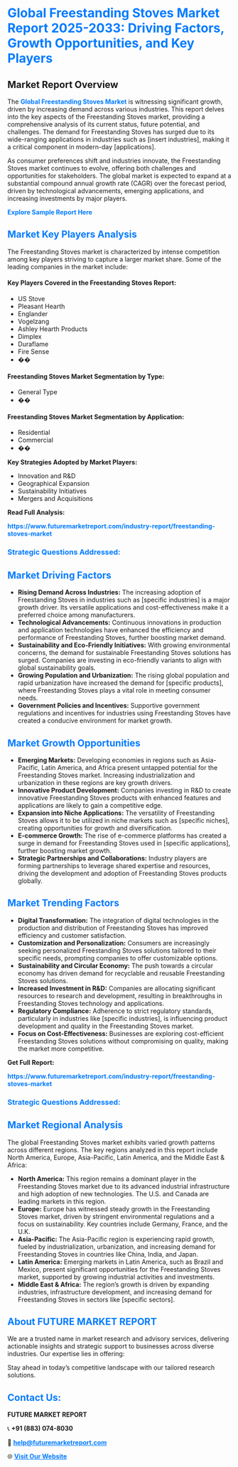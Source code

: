 <h1 style="color: #007BFF;">Global Freestanding Stoves Market Report 2025-2033: Driving Factors, Growth Opportunities, and Key Players</h1>

<section id="overview">
<h2>Market Report Overview</h2>
<p>The <a href="https://www.futuremarketreport.com/industry-report/freestanding-stoves-market" style="color: #007BFF; text-decoration: none;"><strong>Global Freestanding Stoves Market</strong></a> is witnessing significant growth, driven by increasing demand across various industries. This report delves into the key aspects of the Freestanding Stoves market, providing a comprehensive analysis of its current status, future potential, and challenges. The demand for Freestanding Stoves has surged due to its wide-ranging applications in industries such as [insert industries], making it a critical component in modern-day [applications].</p>
<p>As consumer preferences shift and industries innovate, the Freestanding Stoves market continues to evolve, offering both challenges and opportunities for stakeholders. The global market is expected to expand at a substantial compound annual growth rate (CAGR) over the forecast period, driven by technological advancements, emerging applications, and increasing investments by major players.</p>
</section>

<section id="overview">
<p><a href="https://www.futuremarketreport.com/request-sample/reportId=117856" style="color: #007BFF; text-decoration: none;"><strong>Explore Sample Report Here</strong></a></p>
</section>

<section id="key-players">
<h2 style="color: #007BFF;">Market Key Players Analysis</h2>
<p>The Freestanding Stoves market is characterized by intense competition among key players striving to capture a larger market share. Some of the leading companies in the market include:</p>
<h4>Key Players Covered in the Freestanding Stoves Report:</h4>
<ul><li>US Stove</li><li>Pleasant Hearth</li><li>Englander</li><li>Vogelzang</li><li>Ashley Hearth Products</li><li>Dimplex</li><li>Duraflame</li><li>Fire Sense</li><li>��</li></ul>
<h4>Freestanding Stoves Market Segmentation by Type:</h4>
<ul><li>General Type</li><li>��</li></ul>

<h4>Freestanding Stoves Market Segmentation by Application:</h4>
<ul><li>Residential</li><li>Commercial</li><li>��</li></ul>
<p><strong>Key Strategies Adopted by Market Players:</strong></p>
<ul>
<li>Innovation and R&D</li>
<li>Geographical Expansion</li>
<li>Sustainability Initiatives</li>
<li>Mergers and Acquisitions</li>
</ul>
</section>

<section>
<p><strong>Read Full Analysis: </strong></p><a href="https://www.futuremarketreport.com/industry-report/freestanding-stoves-market" style="color: #007BFF; text-decoration: none;"><strong>https://www.futuremarketreport.com/industry-report/freestanding-stoves-market</strong></a>
<h3 style="color: #007BFF;">Strategic Questions Addressed:</h3>
</section>

<section id="driving-factors">
<h2 style="color: #007BFF;">Market Driving Factors</h2>
<ul>
<li><strong>Rising Demand Across Industries:</strong> The increasing adoption of Freestanding Stoves in industries such as [specific industries] is a major growth driver. Its versatile applications and cost-effectiveness make it a preferred choice among manufacturers.</li>
<li><strong>Technological Advancements:</strong> Continuous innovations in production and application technologies have enhanced the efficiency and performance of Freestanding Stoves, further boosting market demand.</li>
<li><strong>Sustainability and Eco-Friendly Initiatives:</strong> With growing environmental concerns, the demand for sustainable Freestanding Stoves solutions has surged. Companies are investing in eco-friendly variants to align with global sustainability goals.</li>
<li><strong>Growing Population and Urbanization:</strong> The rising global population and rapid urbanization have increased the demand for [specific products], where Freestanding Stoves plays a vital role in meeting consumer needs.</li>
<li><strong>Government Policies and Incentives:</strong> Supportive government regulations and incentives for industries using Freestanding Stoves have created a conducive environment for market growth.</li>
</ul>
</section>

<section id="growth-opportunities">
<h2 style="color: #007BFF;">Market Growth Opportunities</h2>
<ul>
<li><strong>Emerging Markets:</strong> Developing economies in regions such as Asia-Pacific, Latin America, and Africa present untapped potential for the Freestanding Stoves market. Increasing industrialization and urbanization in these regions are key growth drivers.</li>
<li><strong>Innovative Product Development:</strong> Companies investing in R&D to create innovative Freestanding Stoves products with enhanced features and applications are likely to gain a competitive edge.</li>
<li><strong>Expansion into Niche Applications:</strong> The versatility of Freestanding Stoves allows it to be utilized in niche markets such as [specific niches], creating opportunities for growth and diversification.</li>
<li><strong>E-commerce Growth:</strong> The rise of e-commerce platforms has created a surge in demand for Freestanding Stoves used in [specific applications], further boosting market growth.</li>
<li><strong>Strategic Partnerships and Collaborations:</strong> Industry players are forming partnerships to leverage shared expertise and resources, driving the development and adoption of Freestanding Stoves products globally.</li>
</ul>
</section>

<section id="trending-factors">
<h2 style="color: #007BFF;">Market Trending Factors</h2>
<ul>
<li><strong>Digital Transformation:</strong> The integration of digital technologies in the production and distribution of Freestanding Stoves has improved efficiency and customer satisfaction.</li>
<li><strong>Customization and Personalization:</strong> Consumers are increasingly seeking personalized Freestanding Stoves solutions tailored to their specific needs, prompting companies to offer customizable options.</li>
<li><strong>Sustainability and Circular Economy:</strong> The push towards a circular economy has driven demand for recyclable and reusable Freestanding Stoves solutions.</li>
<li><strong>Increased Investment in R&D:</strong> Companies are allocating significant resources to research and development, resulting in breakthroughs in Freestanding Stoves technology and applications.</li>
<li><strong>Regulatory Compliance:</strong> Adherence to strict regulatory standards, particularly in industries like [specific industries], is influencing product development and quality in the Freestanding Stoves market.</li>
<li><strong>Focus on Cost-Effectiveness:</strong> Businesses are exploring cost-efficient Freestanding Stoves solutions without compromising on quality, making the market more competitive.</li>
</ul>
</section>

<section>
<p><strong>Get Full Report: </strong></p><a href="https://www.futuremarketreport.com/industry-report/freestanding-stoves-market" style="color: #007BFF; text-decoration: none;"><strong>https://www.futuremarketreport.com/industry-report/freestanding-stoves-market</strong></a>
<h3 style="color: #007BFF;">Strategic Questions Addressed:</h3>
</section>


<section id="regional-analysis">
<h2 style="color: #007BFF;">Market Regional Analysis</h2>
<p>The global Freestanding Stoves market exhibits varied growth patterns across different regions. The key regions analyzed in this report include North America, Europe, Asia-Pacific, Latin America, and the Middle East & Africa:</p>
<ul>
<li><strong>North America:</strong> This region remains a dominant player in the Freestanding Stoves market due to its advanced industrial infrastructure and high adoption of new technologies. The U.S. and Canada are leading markets in this region.</li>
<li><strong>Europe:</strong> Europe has witnessed steady growth in the Freestanding Stoves market, driven by stringent environmental regulations and a focus on sustainability. Key countries include Germany, France, and the U.K.</li>
<li><strong>Asia-Pacific:</strong> The Asia-Pacific region is experiencing rapid growth, fueled by industrialization, urbanization, and increasing demand for Freestanding Stoves in countries like China, India, and Japan.</li>
<li><strong>Latin America:</strong> Emerging markets in Latin America, such as Brazil and Mexico, present significant opportunities for the Freestanding Stoves market, supported by growing industrial activities and investments.</li>
<li><strong>Middle East & Africa:</strong> The region’s growth is driven by expanding industries, infrastructure development, and increasing demand for Freestanding Stoves in sectors like [specific sectors].</li>
</ul>
</section>

<footer>
<h2 style="color: #007BFF;">About FUTURE MARKET REPORT</h2>
<p>We are a trusted name in market research and advisory services, delivering actionable insights and strategic support to businesses across diverse industries. Our expertise lies in offering:</p>

<p>Stay ahead in today’s competitive landscape with our tailored research solutions.</p>

<h2 style="color: #007BFF;">Contact Us:</h2>
<p><strong>FUTURE MARKET REPORT</strong></p>
<p>📞 <strong>+91 (883) 074-8030</strong></p>
<p>📧 <strong><a href="mailto:help@futuremarketreport.com" style="color: #007BFF;">help@futuremarketreport.com</a></strong></p>
<p>🌐 <strong><a href="https://www.futuremarketreport.com/" style="color: #007BFF;">Visit Our Website</a></strong></p>
</footer>